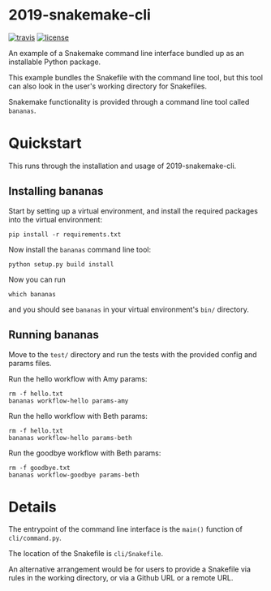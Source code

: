 # 2019-snakemake-cli

[![travis](https://img.shields.io/travis/charlesreid1/2019-snakemake-cli.svg)](https://travis-ci.org/charlesreid1/2019-snakemake-cli.svg)
[![license](https://img.shields.io/github/license/charlesreid1/2019-snakemake-cli.svg)](https://github.com/charlesreid1/2019-snakemake-cli/blob/master/LICENSE)

An example of a Snakemake command line interface
bundled up as an installable Python package.

This example bundles the Snakefile with the
command line tool, but this tool can also look
in the user's working directory for Snakefiles.

Snakemake functionality is provided through
a command line tool called `bananas`.

# Quickstart

This runs through the installation and usage 
of 2019-snakemake-cli.

## Installing bananas

Start by setting up a virtual environment,
and install the required packages into the
virtual environment:

```
pip install -r requirements.txt
```

Now install the `bananas` command line tool:

```
python setup.py build install
```

Now you can run

```
which bananas
```

and you should see `bananas` in your virtual 
environment's `bin/` directory.

## Running bananas

Move to the `test/` directory and run the tests
with the provided config and params files.

Run the hello workflow with Amy params:

```
rm -f hello.txt
bananas workflow-hello params-amy
```

Run the hello workflow with Beth params:

```
rm -f hello.txt
bananas workflow-hello params-beth
```

Run the goodbye workflow with Beth params:

```
rm -f goodbye.txt
bananas workflow-goodbye params-beth
```

# Details

The entrypoint of the command line interface is
the `main()` function of `cli/command.py`.

The location of the Snakefile is `cli/Snakefile`.

An alternative arrangement would be for users
to provide a Snakefile via rules in the working
directory, or via a Github URL or a remote URL.

